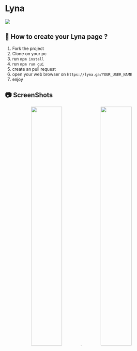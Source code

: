 # Lyna

<a href="https://lyna.ga/">
    <img src="https://api.netlify.com/api/v1/badges/d5847749-1cda-4d52-9efa-110b78b5515d/deploy-status" />
</a>

## 📝 How to create your Lyna page ?

1. Fork the project
2. Clone on your pc
3. run `npm install`
4. run `npm run gui`
5. create an pull request
6. open your web browser on `https://lyna.ga/YOUR_USER_NAME`
7. enjoy

## 📷 ScreenShots
<p align="center">
    <a href="https://lyna.ga/taistudio">
        <img src="https://raw.githubusercontent.com/TaiStudio/Lyna/main/img/assets/taistudio.png" width="45%"/>
    </a>
    <a href="https://lyna.ga/potion">
        <img src="https://raw.githubusercontent.com/TaiStudio/Lyna/main/img/assets/potion.png" width="45%"/>
    </a>
</p>